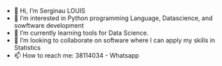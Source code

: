 - 👋 Hi, I’m Serginau LOUIS
- 👀 I’m interested in Python programming Language, Datascience, and sowftware development
- 🌱 I’m currently learning tools for Data Science.
- 💞️ I’m looking to collaborate on software where I can apply my skills in Statistics
- 📫 How to reach me: 38114034 - Whatsapp

<!---
Serj-crypto/Serj-crypto is a ✨ special ✨ repository because its `README.md` (this file) appears on your GitHub profile.
You can click the Preview link to take a look at your changes.
--->
